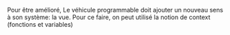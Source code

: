 Pour être amélioré,
Le véhicule programmable doit ajouter un nouveau sens à son système: la vue.
Pour ce faire, on peut utilisé la notion de context (fonctions et variables)

